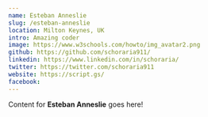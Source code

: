 ```yaml
---
name: Esteban Anneslie
slug: /esteban-anneslie
location: Milton Keynes, UK
intro: Amazing coder
image: https://www.w3schools.com/howto/img_avatar2.png
github: https://github.com/schoraria911/
linkedin: https://www.linkedin.com/in/schoraria/
twitter: https://twitter.com/schoraria911
website: https://script.gs/
facebook: 
---
```

Content for **Esteban Anneslie** goes here!